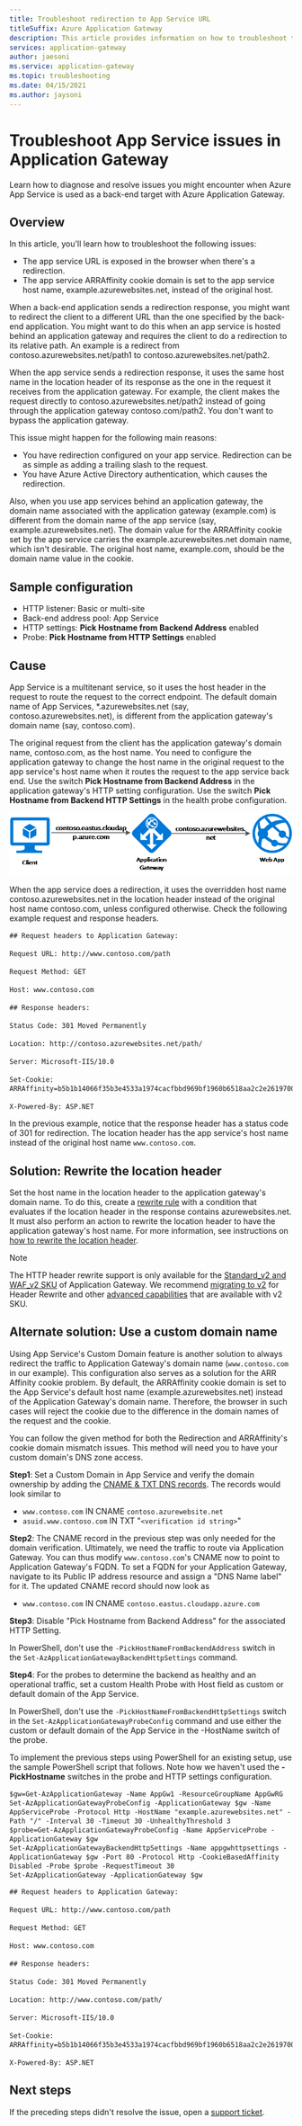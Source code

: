 ```yaml
---
title: Troubleshoot redirection to App Service URL
titleSuffix: Azure Application Gateway
description: This article provides information on how to troubleshoot the redirection issue when Azure Application Gateway is used with Azure App Service
services: application-gateway
author: jaesoni
ms.service: application-gateway
ms.topic: troubleshooting
ms.date: 04/15/2021
ms.author: jaysoni
---
```


# Troubleshoot App Service issues in Application Gateway

Learn how to diagnose and resolve issues you might encounter when Azure App Service is used as a back-end target with Azure Application Gateway.

## Overview

In this article, you'll learn how to troubleshoot the following issues:

* The app service URL is exposed in the browser when there's a redirection.
* The app service ARRAffinity cookie domain is set to the app service host name, example.azurewebsites.net, instead of the original host.

When a back-end application sends a redirection response, you might want to redirect the client to a different URL than the one specified by the back-end application. You might want to do this when an app service is hosted behind an application gateway and requires the client to do a redirection to its relative path. An example is a redirect from contoso.azurewebsites.net/path1 to contoso.azurewebsites.net/path2. 

When the app service sends a redirection response, it uses the same host name in the location header of its response as the one in the request it receives from the application gateway. For example, the client makes the request directly to contoso.azurewebsites.net/path2 instead of going through the application gateway contoso.com/path2. You don't want to bypass the application gateway.

This issue might happen for the following main reasons:

- You have redirection configured on your app service. Redirection can be as simple as adding a trailing slash to the request.
- You have Azure Active Directory authentication, which causes the redirection.

Also, when you use app services behind an application gateway, the domain name associated with the application gateway (example.com) is different from the domain name of the app service (say, example.azurewebsites.net). The domain value for the ARRAffinity cookie set by the app service carries the example.azurewebsites.net domain name, which isn't desirable. The original host name, example.com, should be the domain name value in the cookie.

## Sample configuration

- HTTP listener: Basic or multi-site
- Back-end address pool: App Service
- HTTP settings: **Pick Hostname from Backend Address** enabled
- Probe: **Pick Hostname from HTTP Settings** enabled

## Cause

App Service is a multitenant service, so it uses the host header in the request to route the request to the correct endpoint. The default domain name of App Services, *.azurewebsites.net (say, contoso.azurewebsites.net), is different from the application gateway's domain name (say, contoso.com). 

The original request from the client has the application gateway's domain name, contoso.com, as the host name. You need to configure the application gateway to change the host name in the original request to the app service's host name when it routes the request to the app service back end. Use the switch **Pick Hostname from Backend Address** in the application gateway's HTTP setting configuration. Use the switch **Pick Hostname from Backend HTTP Settings** in the health probe configuration.



![Application gateway changes host name](./media/troubleshoot-app-service-redirection-app-service-url/appservice-1.png)

When the app service does a redirection, it uses the overridden host name contoso.azurewebsites.net in the location header instead of the original host name contoso.com, unless configured otherwise. Check the following example request and response headers.
```
## Request headers to Application Gateway:

Request URL: http://www.contoso.com/path

Request Method: GET

Host: www.contoso.com

## Response headers:

Status Code: 301 Moved Permanently

Location: http://contoso.azurewebsites.net/path/

Server: Microsoft-IIS/10.0

Set-Cookie: ARRAffinity=b5b1b14066f35b3e4533a1974cacfbbd969bf1960b6518aa2c2e2619700e4010;Path=/;HttpOnly;Domain=contoso.azurewebsites.net

X-Powered-By: ASP.NET
```
In the previous example, notice that the response header has a status code of 301 for redirection. The location header has the app service's host name instead of the original host name `www.contoso.com`.

## Solution: Rewrite the location header

Set the host name in the location header to the application gateway's domain name. To do this, create a [rewrite rule](./rewrite-http-headers.md) with a condition that evaluates if the location header in the response contains azurewebsites.net. It must also perform an action to rewrite the location header to have the application gateway's host name. For more information, see instructions on [how to rewrite the location header](./rewrite-http-headers.md#modify-a-redirection-url).

> [!NOTE]
> The HTTP header rewrite support is only available for the [Standard_v2 and WAF_v2 SKU](./application-gateway-autoscaling-zone-redundant.md) of Application Gateway. We recommend [migrating to v2](./migrate-v1-v2.md) for Header Rewrite and other [advanced capabilities](./application-gateway-autoscaling-zone-redundant.md#feature-comparison-between-v1-sku-and-v2-sku) that are available with v2 SKU.

## Alternate solution: Use a custom domain name

Using App Service's Custom Domain feature is another solution to always redirect the traffic to Application Gateway's domain name (`www.contoso.com` in our example). This configuration also serves as a solution for the ARR Affinity cookie problem. By default, the ARRAffinity cookie domain is set to the App Service's default host name (example.azurewebsites.net) instead of the Application Gateway's domain name. Therefore, the browser in such cases will reject the cookie due to the difference in the domain names of the request and the cookie.

You can follow the given method for both the Redirection and ARRAffinity's cookie domain mismatch issues. This method will need you to have your custom domain's DNS zone access.

**Step1**: Set a Custom Domain in App Service and verify the domain ownership by adding the [CNAME & TXT DNS records](../app-service/app-service-web-tutorial-custom-domain.md#get-a-domain-verification-id).
The records would look similar to
-  `www.contoso.com` IN CNAME `contoso.azurewebsite.net`
-  `asuid.www.contoso.com` IN TXT "`<verification id string>`"


**Step2**: The CNAME record in the previous step was only needed for the domain verification. Ultimately, we need the traffic to route via Application Gateway. You can thus modify `www.contoso.com`'s CNAME now to point to Application Gateway's FQDN. To set a FQDN for your Application Gateway, navigate to its Public IP address resource and assign a "DNS Name label" for it. The updated CNAME record should now look as 
-  `www.contoso.com` IN CNAME `contoso.eastus.cloudapp.azure.com`


**Step3**: Disable "Pick Hostname from Backend Address" for the associated HTTP Setting.

In PowerShell, don't use the `-PickHostNameFromBackendAddress` switch in the `Set-AzApplicationGatewayBackendHttpSettings` command.


**Step4**: For the probes to determine the backend as healthy and an operational traffic, set a custom Health Probe with Host field as custom or default domain of the App Service.

In PowerShell, don't use the `-PickHostNameFromBackendHttpSettings` switch in the `Set-AzApplicationGatewayProbeConfig` command and use either the custom or default domain of the App Service in the -HostName switch of the probe.

To implement the previous steps using PowerShell for an existing setup, use the sample PowerShell script that follows. Note how we haven't used the **-PickHostname** switches in the probe and HTTP settings configuration.

```azurepowershell-interactive
$gw=Get-AzApplicationGateway -Name AppGw1 -ResourceGroupName AppGwRG
Set-AzApplicationGatewayProbeConfig -ApplicationGateway $gw -Name AppServiceProbe -Protocol Http -HostName "example.azurewebsites.net" -Path "/" -Interval 30 -Timeout 30 -UnhealthyThreshold 3
$probe=Get-AzApplicationGatewayProbeConfig -Name AppServiceProbe -ApplicationGateway $gw
Set-AzApplicationGatewayBackendHttpSettings -Name appgwhttpsettings -ApplicationGateway $gw -Port 80 -Protocol Http -CookieBasedAffinity Disabled -Probe $probe -RequestTimeout 30
Set-AzApplicationGateway -ApplicationGateway $gw
```
  ```
  ## Request headers to Application Gateway:

  Request URL: http://www.contoso.com/path

  Request Method: GET

  Host: www.contoso.com

  ## Response headers:

  Status Code: 301 Moved Permanently

  Location: http://www.contoso.com/path/

  Server: Microsoft-IIS/10.0

  Set-Cookie: ARRAffinity=b5b1b14066f35b3e4533a1974cacfbbd969bf1960b6518aa2c2e2619700e4010;Path=/;HttpOnly;Domain=www.contoso.com

  X-Powered-By: ASP.NET
  ```
  ## Next steps

If the preceding steps didn't resolve the issue, open a [support ticket](https://azure.microsoft.com/support/options/).
